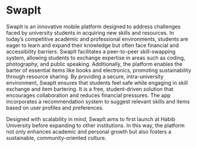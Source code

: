 # SwapIt
SwapIt is an innovative mobile platform designed to address challenges faced by university students in acquiring new skills and resources. In today’s competitive academic and professional environments, students are eager to learn and expand their knowledge but often face financial and accessibility barriers. SwapIt facilitates a peer-to-peer skill-swapping system, allowing students to exchange expertise in areas such as coding, photography, and public speaking. Additionally, the platform enables the barter of essential items like books and electronics, promoting sustainability through resource sharing. By providing a secure, intra-university environment, SwapIt ensures that students feel safe while engaging in skill exchange and item bartering. It is a free, student-driven solution that encourages collaboration and reduces financial pressures. The app incorporates a recommendation system to suggest relevant skills and items based on user profiles and preferences.

Designed with scalability in mind, SwapIt aims to first launch at Habib University before expanding to other institutions. In this way, the platform not only enhances academic and personal growth but also fosters a sustainable, community-oriented culture.
